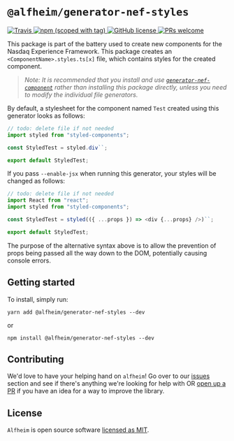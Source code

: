 # `@alfheim/generator-nef-styles`

<p>
  <a href="https://travis-ci.org/Nasdaq/alfheim">
    <img alt="Travis" src="https://img.shields.io/travis/Nasdaq/alfheim/master.svg">
  </a>
  <a href="https://www.npmjs.com/package/@alfheim/generator-nef-styles">
    <img alt="npm (scoped with tag)" src="https://img.shields.io/npm/v/@alfheim/generator-nef-styles/latest">
  </a>
  <a href="https://github.com/Nasdaq/alfheim/blob/master/LICENSE">
    <img alt="GitHub license" src="https://img.shields.io/badge/license-MIT-blue.svg">
  </a>
  <a href="https://github.com/Nasdaq/alfheim/pulls">
    <img alt="PRs welcome" src="https://img.shields.io/badge/PRs-welcome-green.svg" />
  </a>
</p>

This package is part of the battery used to create new components for the Nasdaq Experience Framework. This package creates an `<ComponentName>.styles.ts[x]` file, which contains styles for the created component. 

> _Note: It is recommended that you install and use [`generator-nef-component`](https://github.com/Nasdaq/alfheim/tree/9-add-readme-file/packages/generator-nef-component) rather than installing this package directly, unless you need to modify the individual file generators._

By default, a stylesheet for the component named `Test` created using this generator looks as follows:

```typescript
// todo: delete file if not needed
import styled from "styled-components";

const StyledTest = styled.div``;

export default StyledTest;
```

If you pass `--enable-jsx` when running this generator, your styles will be changed as follows:

```typescript
// todo: delete file if not needed
import React from "react";
import styled from "styled-components";

const StyledTest = styled(({ ...props }) => <div {...props} />)``;

export default StyledTest;
```

The purpose of the alternative syntax above is to allow the prevention of props being passed all the way down to the DOM, potentially causing console errors.

## Getting started

To install, simply run:

```
yarn add @alfheim/generator-nef-styles --dev
```

or

```
npm install @alfheim/generator-nef-styles --dev 
```

## Contributing

We'd love to have your helping hand on `alfheim`! Go over to our [issues](https://github.com/Nasdaq/alfheim/issues) section and see if there's anything we're looking for help with OR [open up a PR](https://github.com/Nasdaq/alfheim/pulls) if you have an idea for a way to improve the library.

## License

`Alfheim` is open source software [licensed as MIT](LICENSE).
